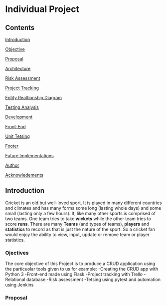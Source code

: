 # Individual Project 


## Contents
[Introduction](#Introduction)

[Objective](#Objective)

[Proposal](#Proposal)

[Architecture](#Architecture)

[Risk Assessment](#Risk-Assessment)

[Project Tracking](#Project-Tracking)

[Entity Realtionship Diagram](#Entity-Realtionship-Diagram)

[Testing Analysis](#Testing-Analysis)

[Development](#Development)

[Front-End](#Front-End)

[Unit Tetsing](#Unit-Tetsing)

[Footer](#Footer)

[Future Implementations](#Future-Implementations)

[Author](#Author)

[Acknowledements](#Acknowledgements)


## Introduction

Cricket is an old but well-loved sport. It is played in many different countries and climates and has many forms some long (lasting whole days) and some small (lasting  only a few hours). It, like many other sports is comprised of two teams. One team tries to take **wickets** while the other team tries to score **runs**. 
There are many **Teams** (and types of teams), **players** and **statistics** to record as that is just the nature of the sport. So a cricket fan would enjoy the ability to view, input, update or remove team or player statistics. 


### Ojectives

The core objective of this Project is to produce a CRUD application using the particuolar tools given to us for example:
-Creating the CRUD app with Python 3
-Front-end made using Flask
-Project tracking with Trello 
-Relational database
-Risk assessment
-Tetsing using pytest and automation using Jenkins


### Proposal 




